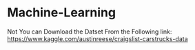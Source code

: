 # Machine-Learning

Not You can Download the Datset From the Following link: https://www.kaggle.com/austinreese/craigslist-carstrucks-data
